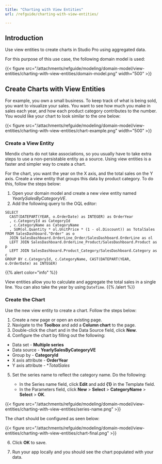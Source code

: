 ```yaml
---
title: "Charting with View Entities"
url: /refguide/charting-with-view-entities/

---
```


## Introduction

Use view entities to create charts in Studio Pro using aggregated data. 

For this purpose of this use case, the following domain model is used:

{{< figure src="/attachments/refguide/modeling/domain-model/view-entities/charting-with-view-entities/domain-model.png" width="500" >}}

## Create Charts with View Entities

For example, you own a small business. To keep track of what is being sold, you want to visualize your sales. You want to see how much you make in sales each year, and how each product category contributes to the number. You would like your chart to look similar to the one below:

{{< figure src="/attachments/refguide/modeling/domain-model/view-entities/charting-with-view-entities/chart-example.png" width="500" >}}

### Create a View Entity

Mendix charts do not take associations, so you usually have to take extra steps to use a non-persistable entity as a source. Using view entities is a faster and simpler way to create a chart.

For the chart, you want the year on the X axis, and the total sales on the Y axis. Create a view entity that groups this data by product category. To do this, follow the steps below:

1. Open your domain model and create a new view entity named *YearlySalesByCategoryVE*. 
2. Add the following query to the OQL editor:

```
SELECT
  CAST(DATEPART(YEAR, o.OrderDate) as INTEGER) as OrderYear
  , c.CategoryId as CategoryId
  , c.CategoryName as CategoryName
  , SUM(ol.Quantity * ol.UnitPrice * (1 - ol.Discount)) as TotalSales
FROM SalesDashboard."Order" as o
  JOIN SalesDashboard.OrderLine_Order/SalesDashboard.OrderLine as ol
  LEFT JOIN SalesDashboard.OrderLine_Product/SalesDashboard.Product as p
  LEFT JOIN SalesDashboard.Product_Category/SalesDashboard.Category as c
GROUP BY c.CategoryId, c.CategoryName, CAST(DATEPART(YEAR, o.OrderDate) as INTEGER)
``` 

{{% alert color="info" %}}

View entities allow you to calculate and aggregate the total sales in a single line. You can also take the year by using `DateTime`. 
{{% /alert %}}

### Create the Chart

Use the new view entity to create a chart. Follow the steps below:

1. Create a new page or open an existing page.
2. Navigate to the **Toolbox** and add a **Column chart** to the page. 
3. Double-click the chart and in the Data Source field, click **New**. 
4. Configure the chart by filling out the following:

* Data set - **Multiple series**
* Data source - **YearlySalesByCategoryVE**
* Group by - **CategoryId** 
* X axis attribute - **OrderYear**
* Y axis attribute - **TotalSales*

5. Set the series name to reflect the category name. Do the following:
  
   * In the Series name field, click **Edit** and add **{1}** in the Template field. 
   * In the Parameters field, click **New** > **Select** > **CategoryName** > **Select** > **OK**.

{{< figure src="/attachments/refguide/modeling/domain-model/view-entities/charting-with-view-entities/series-name.png" >}}

 The chart should be configured as seen below: 

{{< figure src="/attachments/refguide/modeling/domain-model/view-entities/charting-with-view-entities/chart-final.png" >}}

6. Click **OK** to save.

7. Run your app locally and you should see the chart populated with your data. 
